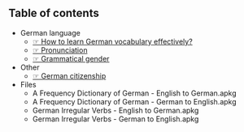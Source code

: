 
Table of contents
--

* German language
    * [☞ How to learn German vocabulary effectively?](https://github.com/deduke-men-a-selanna/angel_/blob/main/Learn-German-Vocabulary.md)
    * [☞ Pronunciation](https://github.com/deduke-men-a-selanna/angel_/blob/main/Pronunciation.md)
    * [☞ Grammatical gender](https://github.com/deduke-men-a-selanna/angel_/blob/main/Grammatical-Gender.md)
* Other
    * [☞ German citizenship](https://github.com/deduke-men-a-selanna/angel_/blob/main/German-Citizenship.md)
* Files
    * A Frequency Dictionary of German - English to German.apkg
    * A Frequency Dictionary of German - German to English.apkg
    * German Irregular Verbs - English to German.apkg
    * German Irregular Verbs - German to English.apkg

 

